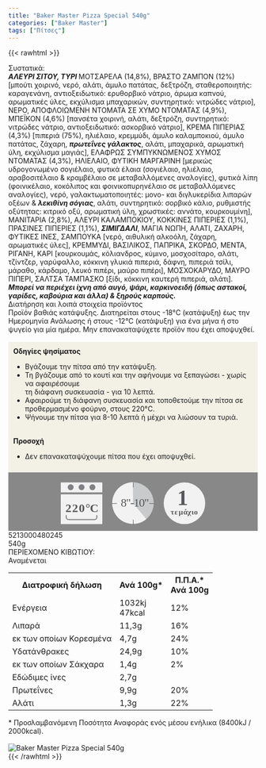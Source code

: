 ```yaml
---
title: "Baker Master Pizza Special 540g"
categories: ["Baker Master"]
tags: ["Πίτσες"]
---
```

{{< rawhtml >}}

<div class="sload15"><div class="product"><div id="sistatika">Συστατικά:</div><div class="alltext"><strong><em>ΑΛΕΥΡΙ ΣΙΤΟΥ, ΤΥΡΙ </em></strong>ΜΟΤΣΑΡΕΛΑ (14,8%), ΒΡΑΣΤΟ ΖΑΜΠΟΝ (12%) [μπούτι χοιρινό, νερό, αλάτι, άμυλο πατάτας, δεξτρόζη, σταθεροποιητής: καραγενάνη, αντιοξειδωτικό: ερυθορβικό νάτριο, άρωμα καπνού, αρωματικές ύλες, εκχύλισμα μπαχαρικών, συντηρητικό: νιτρώδες νάτριο], ΝΕΡΟ, ΑΠΟΦΛΟΙΩΜΕΝΗ ΝΤΟΜΑΤΑ ΣΕ ΧΥΜΟ ΝΤΟΜΑΤΑΣ (4,9%), ΜΠΕΪΚΟΝ (4,6%) [πανσέτα χοιρινή, αλάτι, δεξτρόζη, συντηρητικό: νιτρώδες νάτριο, αντιοξειδωτικό: ασκορβικό νάτριο], ΚΡΕΜΑ ΠΙΠΕΡΙΑΣ (4,3%) [πιπεριά (75%), ηλιέλαιο, κρεμμύδι, άμυλο καλαμποκιού, άμυλο πατάτας, ζάχαρη, <strong><em>πρωτεΐνες γάλακτος</em></strong>, αλάτι, μπαχαρικά, αρωματική ύλη, εκχύλισμα μαγιάς], ΕΛΑΦΡΩΣ ΣΥΜΠΥΚΝΩΜΕΝΟΣ ΧΥΜΟΣ ΝΤΟΜΑΤΑΣ (4,3%), ΗΛΙΕΛΑΙΟ, ΦΥΤΙΚΗ ΜΑΡΓΑΡΙΝΗ [μερικώς υδρογονωμένο σογιέλαιο, φυτικά έλαια (σογιέλαιο, ηλιέλαιο, αραβοσιτέλαιο &amp; κραμβέλαιο σε μεταβαλλόμενες αναλογίες), φυτικά λίπη (φοινικέλαιο, κοκόλιπος και φοινικοπυρηνέλαιο σε μεταβαλλόμενες αναλογίες), νερό, γαλακτωματοποιητές: μονο- και διγλυκερίδια λιπαρών οξέων &amp; <strong><em>λεκιθίνη σόγιας</em></strong>, αλάτι, συντηρητικό: σορβικό κάλιο, ρυθμιστής οξύτητας: κιτρικό οξύ, αρωματική ύλη, χρωστικές: αννάτο, κουρκουμίνη], ΜΑΝΙΤΑΡΙΑ (2,8%), ΑΛΕΥΡΙ ΚΑΛΑΜΠΟΚΙΟΥ, ΚΟΚΚΙΝΕΣ ΠΙΠΕΡΙΕΣ (1,1%), ΠΡΑΣΙΝΕΣ ΠΙΠΕΡΙΕΣ (1,1%), <strong><em>ΣΙΜΙΓΔΑΛΙ</em></strong>, ΜΑΓΙΑ ΝΩΠΗ, ΑΛΑΤΙ, ΖΑΧΑΡΗ, ΦΥΤΙΚΕΣ ΙΝΕΣ, ΣΑΜΠΟΥΚΑ [νερό, αιθυλική αλκοόλη, ζάχαρη, αρωματικές ύλες], ΚΡΕΜΜΥΔΙ, ΒΑΣΙΛΙΚΟΣ, ΠΑΠΡΙΚΑ, ΣΚΟΡΔΟ, ΜΕΝΤΑ, ΡΙΓΑΝΗ, ΚΑΡΙ [κουρκουμάς, κόλιανδρος, κύμινο, μοσχοσίταρο, αλάτι, τζίντζερ, γαρύφαλλο, κόκκινη γλυκιά πιπεριά, δάφνη, πιπεριά τσίλι, μάραθο, κάρδαμο, λευκό πιπέρι, μαύρο πιπέρι], ΜΟΣΧΟΚΑΡΥΔΟ, ΜΑΥΡΟ ΠΙΠΕΡΙ, ΣΑΛΤΣΑ ΤΑΜΠΑΣΚΟ [ξίδι, κόκκινη καυτερή πιπεριά, αλάτι]. <strong><em>Μπορεί να περιέχει ίχνη από αυγό, ψάρι, καρκινοειδή (όπως αστακοί, γαρίδες, καβούρια και άλλα) &amp; ξηρούς καρπούς.</em></strong></div><div id="loipa">Διατήρηση και λοιπά στοιχεία προϊόντος</div><div class="alltext">Προϊόν βαθιάς κατάψυξης. Διατηρείται στους -18°C (κατάψυξη) έως την Ημερομηνία Ανάλωσης ή στους -12°C (κατάψυξη) για ένα μήνα ή στο ψυγείο για μία ημέρα. Μην επανακαταψύχετε προϊόν που έχει αποψυχθεί.<br><br><div style="background:#f3f1e6;padding:10px;margin:0px"><b>Οδηγίες ψησίματος</b><br><ul><li>Βγάζουμε την πίτσα από την κατάψυξη.</li><li>Τη βγάζουμε από το κουτί και την αφήνουμε να ξεπαγώσει - χωρίς να αφαιρέσουμε<br>τη διάφανη συσκευασία - για 10 λεπτά.</li><li>Αφαιρούμε τη διάφανη συσκευασία και τοποθετούμε την πίτσα σε προθερμασμένο φούρνο, στους 220°C.</li><li>Ψήνουμε την πίτσα για 8-10 λεπτά ή μέχρι να λιώσουν τα τυριά.</li></ul><br><strong>Προσοχή</strong><br><ul><li>Δεν επανακαταψύχουμε πίτσα που έχει αποψυχθεί.</li></ul></div><div style="width:auto;margin:0px;background:#888"><div style="max-width:292px;margin:auto;padding:20px 20px 12px"><svg viewBox="0 0 292 85.37"><defs><style>.cls-1{fill:#f2f2f2}.cls-2{font-size:15.5px;letter-spacing:-.01em}.cls-12,.cls-18,.cls-19,.cls-2,.cls-9{fill:#58595b}.cls-12,.cls-2,.cls-9{font-family:csans;font-weight:700}.cls-3{letter-spacing:-.01em}.cls-4{letter-spacing:-.01em}.cls-5{letter-spacing:0}.cls-6{letter-spacing:.01em}.cls-7{letter-spacing:-.01em}.cls-8{letter-spacing:-.01em}.cls-9{font-size:44.05px}.cls-10{fill:#808184}.cls-11{fill:gray}.cls-12{font-size:24px}.cls-13{letter-spacing:-.01em}.cls-14{letter-spacing:-.01em}.cls-15{letter-spacing:-.01em}.cls-16{letter-spacing:-.02em}.cls-17{fill:#c8cacb}.cls-19{font-size:23.88px;font-family:csans;letter-spacing:-.05em}</style></defs><title>Asset 24</title><g id="Layer_2" data-name="Layer 2"><g id="Layer_1-2" data-name="Layer 1"><circle class="cls-1" cx="250" cy="42.34" r="42"></circle><text class="cls-2" transform="translate(221.93 64.7)">τ<tspan class="cls-3" x="7.94" y="0">ε</tspan><tspan class="cls-4" x="16.38" y="0">μ</tspan><tspan class="cls-5" x="25.73" y="0">ά</tspan><tspan class="cls-6" x="34.4" y="0">χ</tspan><tspan class="cls-7" x="42.4" y="0">ι</tspan><tspan class="cls-8" x="47.42" y="0">ο</tspan></text><text class="cls-9" transform="translate(235.37 45.88)">1</text><rect class="cls-1" y="0.34" width="84" height="20"></rect><rect class="cls-1" y="24.34" width="84" height="60"></rect><circle class="cls-10" cx="20" cy="10" r="6"></circle><circle class="cls-10" cx="42" cy="10" r="6"></circle><circle class="cls-10" cx="64" cy="10" r="6"></circle><path class="cls-1" d="M68,34H16a4.05,4.05,0,0,0-4,4V66H72V38A4.05,4.05,0,0,0,68,34ZM11,66v4a5,5,0,0,0,5,5H68a5,5,0,0,0,5-5V66Z"></path><path class="cls-11" d="M72,66.34v4a4,4,0,0,1-4,4H16a4,4,0,0,1-4-4v-4H10v4a6,6,0,0,0,6,6H68a6,6,0,0,0,6-6v-4Z"></path><text class="cls-12" transform="translate(9.39 60.39)"><tspan class="cls-13">2</tspan><tspan class="cls-14" x="13.64" y="0">2</tspan><tspan class="cls-15" x="27.18" y="0">0</tspan><tspan class="cls-16" x="40.68" y="0">°</tspan><tspan x="49.53" y="0">C</tspan></text><circle class="cls-17" cx="146" cy="42" r="42"></circle><path class="cls-1" d="M146,42l26.88,32.27A42,42,0,1,1,145.94,0Z"></path><path class="cls-18" d="M146.19,10.37c-.36,0-.66-.29-.19-.66V1.06c-.47-.37-.17-.67.19-.67a.93.93,0,0,1,.81.67V9.71A.92.92,0,0,1,146.19,10.37Z"></path><path class="cls-18" d="M188,43.34h-8.66c-.37.21-.66-.09-.66-.46a.51.51,0,0,1,.66-.54H188a.52.52,0,0,1,.66.54C188.68,43.25,188.38,43.55,188,43.34Z"></path><path class="cls-18" d="M146.19,85.37c-.36,0-.66-.3-.19-.66V76.05c-.47-.36-.17-.66.19-.66a.94.94,0,0,1,.81.66v8.66A.94.94,0,0,1,146.19,85.37Z"></path><path class="cls-18" d="M113,43.34h-8.65c-.37.21-.67-.09-.67-.46a.52.52,0,0,1,.67-.54H113a.52.52,0,0,1,.66.54C113.68,43.25,113.38,43.55,113,43.34Z"></path><text class="cls-19" transform="translate(121.28 49.09)">8"-10"</text></g></g></svg></div></div></div><div id="barcode"><div id="barimage1"></div><span id="bartext">5213000480245</span></div><div id="varos"><div id="varosimage1"></div><span id="varostext">540g</span></div><div id="kivotio">ΠΕΡΙΕΧΟΜΕΝΟ ΚΙΒΩΤΙΟΥ:<br>Αναμένεται</div><table id="diatable"><tbody><tr><th>Διατροφική δήλωση</th><th>Ανά 100g*</th><th>Π.Π.Α.*<br>Ανά 100g</th></tr><tr><td class="texr2">Ενέργεια</td><td class="texr">1032kj<br>47kcal</td><td class="texr">12%</td></tr><tr><td class="texr2">Λιπαρά</td><td class="texr">11,3g</td><td class="texr">16%</td></tr><tr><td class="gray">εκ των οποίων Κορεσµένα</td><td class="gray2">4,7g</td><td class="gray2">24%</td></tr><tr><td class="texr2">Yδατάνθρακες</td><td class="texr">24,9g</td><td class="texr">10%</td></tr><tr><td class="gray">εκ των οποίων Σάκχαρα</td><td class="gray2">1,4g</td><td class="gray2">2%</td></tr><tr><td class="texr2">Εδώδιμες ίνες</td><td class="texr">2,7g</td><td class="texr"></td></tr><tr><td class="texr2">Πρωτεΐνες</td><td class="texr">9,9g</td><td class="texr">20%</td></tr><tr><td class="texr2">Αλάτι</td><td class="texr">1,3g</td><td class="texr">22%</td></tr></tbody></table><div class="alltext">* Προσλαμβανόμενη Ποσότητα Αναφοράς ενός μέσου ενήλικα (8400kJ / 2000kcal).</div><br><div class="pimg"><img alt="Baker Master Pizza Special 540g" title="Baker Master Pizza Special 540g" src="/media/images/baker-master-pizza-special-540g.jpg"></div></div></div>
{{< /rawhtml >}}


